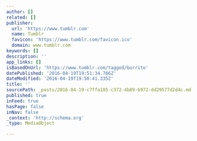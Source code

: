 ```yaml
---
author: []
related: []
publisher:
  url: 'https://www.tumblr.com'
  name: Tumblr
  favicon: 'https://www.tumblr.com/favicon.ico'
  domain: www.tumblr.com
keywords: []
description: ''
app_links: []
isBasedOnUrl: 'https://www.tumblr.com/tagged/burrito'
datePublished: '2016-04-19T19:51:34.766Z'
dateModified: '2016-04-19T19:50:41.335Z'
title: ''
sourcePath: _posts/2016-04-19-c7ffa185-c372-4b89-b972-dd29577d2d4c.md
published: true
inFeed: true
hasPage: false
inNav: false
_context: 'http://schema.org'
_type: MediaObject

---
```

<article style=""></article>